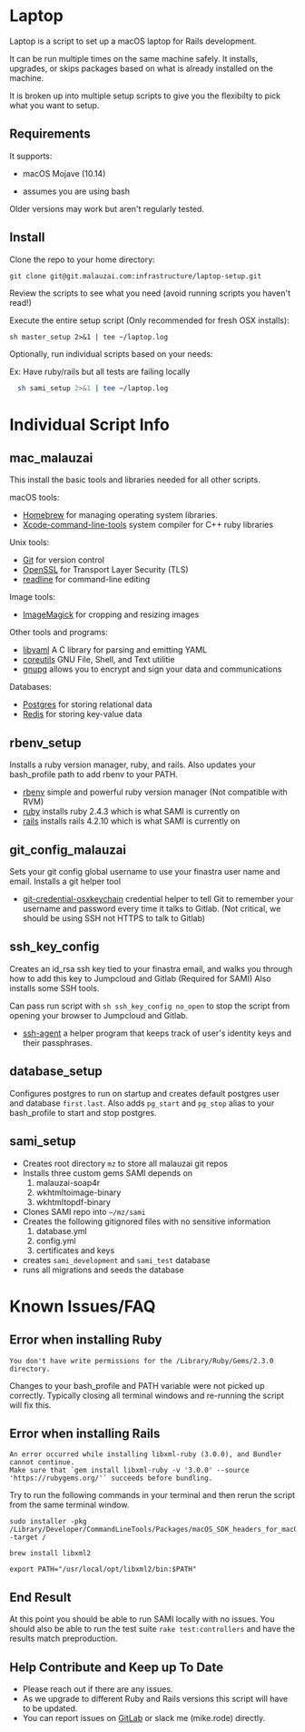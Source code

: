 Laptop
======

Laptop is a script to set up a macOS laptop for Rails development.

It can be run multiple times on the same machine safely.
It installs, upgrades, or skips packages
based on what is already installed on the machine.

It is broken up into multiple setup scripts to give you the flexibilty to pick what you want to setup.

Requirements
------------
It supports:

* macOS Mojave (10.14)

* assumes you are using bash

Older versions may work but aren't regularly tested.

Install
-------

Clone the repo to your home directory: 

```git clone git@git.malauzai.com:infrastructure/laptop-setup.git```


Review the scripts to see what you need (avoid running scripts you haven't read!)

Execute the entire setup script (Only recommended for fresh OSX installs):

```sh master_setup 2>&1 | tee ~/laptop.log```

Optionally, run individual scripts based on your needs:

Ex: Have ruby/rails but all tests are failing locally

```sh
  sh sami_setup 2>&1 | tee ~/laptop.log
```


Individual Script Info
========================


mac_malauzai
---------------
This install the basic tools and libraries needed for all other scripts.


macOS tools:

* [Homebrew]() for managing operating system libraries.
* [Xcode-command-line-tools]() system compiler for C++ ruby libraries

Unix tools:

* [Git]() for version control
* [OpenSSL]() for Transport Layer Security (TLS)
* [readline]() for command-line editing

Image tools:

* [ImageMagick]() for cropping and resizing images

Other tools and programs:

* [libyaml]() A C library for parsing and emitting YAML
* [coreutils]() GNU File, Shell, and Text utilitie
* [gnupg]() allows you to encrypt and sign your data and communications

Databases:

* [Postgres]() for storing relational data
* [Redis]() for storing key-value data

rbenv_setup
---------------
Installs a ruby version manager, ruby, and rails. 
Also updates your bash_profile path to add rbenv to your PATH.

* [rbenv]() simple and powerful ruby version manager (Not compatible with RVM)
* [ruby]() installs ruby 2.4.3 which is what SAMI is currently on
* [rails]() installs rails 4.2.10 which is what SAMI is currently on

git_config_malauzai
--------------------
Sets your git config global username to use your finastra user name and email.
Installs a git helper tool

* [git-credential-osxkeychain]() credential helper to tell Git to remember your username and password every time it talks to Gitlab. (Not critical, we should be using SSH not HTTPS to talk to Gitlab)

ssh_key_config
---------------
Creates an id_rsa ssh key tied to your finastra email, and walks you through how to add this key to Jumpcloud and Gitlab (Required for SAMI)
Also installs some SSH tools.

Can pass run script with `sh ssh_key_config no_open` to stop the script from opening your browser to Jumpcloud and Gitlab.

* [ssh-agent]() a helper program that keeps track of user's identity keys and their passphrases.

database_setup
---------------
Configures postgres to run on startup and creates default postgres user and database `first.last`.
Also adds `pg_start` and `pg_stop` alias to your bash_profile to start and stop postgres.

sami_setup
---------------
* Creates root directory `mz` to store all malauzai git repos
* Installs three custom gems SAMI depends on
  1. malauzai-soap4r
  2. wkhtmltoimage-binary
  3. wkhtmltopdf-binary
* Clones SAMI repo into `~/mz/sami`
* Creates the following gitignored files with no sensitive information
  1. database.yml
  2. config.yml
  3. certificates and keys
* creates `sami_development` and `sami_test` database
* runs all migrations and seeds the database


Known Issues/FAQ
==================


Error when installing Ruby
---------------------------

```
You don't have write permissions for the /Library/Ruby/Gems/2.3.0 directory.
```

Changes to your bash_profile and PATH variable were not picked up correctly.
Typically closing all terminal windows and re-running the script will fix this.

Error when installing Rails
----------------------------

```
An error occurred while installing libxml-ruby (3.0.0), and Bundler cannot continue.
Make sure that `gem install libxml-ruby -v '3.0.0' --source 'https://rubygems.org/'` succeeds before bundling.

```
Try to run the following commands in your terminal and then rerun the script from the same terminal window.
```
sudo installer -pkg /Library/Developer/CommandLineTools/Packages/macOS_SDK_headers_for_macOS_10.14.pkg -target /
```

```
brew install libxml2
```

```
export PATH="/usr/local/opt/libxml2/bin:$PATH"
```

End Result
-----------
At this point you should be able to run SAMI locally with no issues.
You should also be able to run the test suite `rake test:controllers` and have the results match preproduction.


Help Contribute and Keep up To Date
-------------------------------------
* Please reach out if there are any issues.
* As we upgrade to different Ruby and Rails versions this script will have to be updated.
* You can report issues on [GitLab](https://git.malauzai.com/infrastructure/laptop-setup) or slack me (mike.rode) directly.
